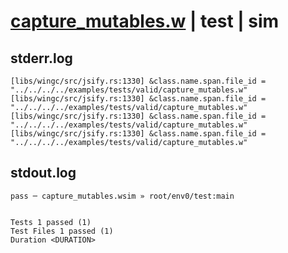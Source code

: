 # [capture_mutables.w](../../../../../examples/tests/valid/capture_mutables.w) | test | sim

## stderr.log
```log
[libs/wingc/src/jsify.rs:1330] &class.name.span.file_id = "../../../../examples/tests/valid/capture_mutables.w"
[libs/wingc/src/jsify.rs:1330] &class.name.span.file_id = "../../../../examples/tests/valid/capture_mutables.w"
[libs/wingc/src/jsify.rs:1330] &class.name.span.file_id = "../../../../examples/tests/valid/capture_mutables.w"
[libs/wingc/src/jsify.rs:1330] &class.name.span.file_id = "../../../../examples/tests/valid/capture_mutables.w"
```

## stdout.log
```log
pass ─ capture_mutables.wsim » root/env0/test:main
 
 
Tests 1 passed (1)
Test Files 1 passed (1)
Duration <DURATION>
```

